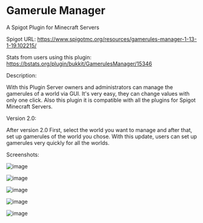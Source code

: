 # Gamerule Manager
A Spigot Plugin for Minecraft Servers

Spigot URL: https://www.spigotmc.org/resources/gamerules-manager-1-13-1-19.102215/

Stats from users using this plugin: https://bstats.org/plugin/bukkit/GamerulesManager/15346

Description:

With this Plugin Server owners and administrators can manage the gamerules of a world via GUI. 
It's very easy, they can change values with only one click. 
Also this plugin it is compatible with all the plugins for Spigot Minecraft Servers.

Version 2.0:

After version 2.0 First, select the world you want to manage and after that, set up gamerules of the world you chose.
With this update, users can set up gamerules very quickly for all the worlds.

Screenshots:

![image](https://user-images.githubusercontent.com/17084358/178478778-f9eb6328-0313-4dfc-b686-4cac3a5c873d.png)

![image](https://user-images.githubusercontent.com/17084358/177982095-262e7e7c-61b9-48cc-a887-48028107dcc4.png)

![image](https://user-images.githubusercontent.com/17084358/177982135-4182bdc3-8809-4437-8990-1b4182a7fac2.png)

![image](https://user-images.githubusercontent.com/17084358/177982158-5b85a318-edf4-41ce-8bc4-d12f03894437.png)

![image](https://user-images.githubusercontent.com/17084358/177982187-8f5ea439-879d-4bd2-a9e6-a5d8adbc413d.png)




